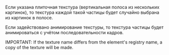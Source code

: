 Если указана плиточная текстура (вертикальная полоса из нескольких картинок), то текстура каждой такой частицы будет случайно выбрана из картинок в полосе.

Если задействовано анимирование текстуры, то текстура частицы будет анимироваться с учётом последовательности кадров.

IMPORTANT: If the texture name differs from the element's registry name, a copy of the texture will be made.